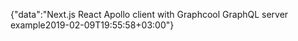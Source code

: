 {"data":"Next.js React Apollo client with Graphcool GraphQL server example2019-02-09T19:55:58+03:00"}
